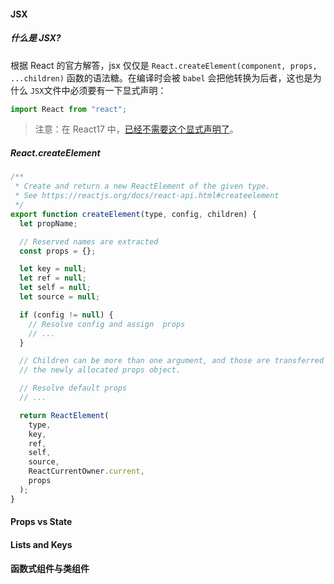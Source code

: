 #### JSX

##### 什么是 JSX?

根据 React 的官方解答，jsx 仅仅是 `React.createElement(component, props, ...children)` 函数的语法糖。在编译时会被 `babel` 会把他转换为后者，这也是为什么 `JSX`文件中必须要有一下显式声明：

```javascript
import React from "react";
```

> 注意：在 React17 中，[已经不需要这个显式声明了](https://zh-hans.reactjs.org/blog/2020/09/22/introducing-the-new-jsx-transform.html)。

##### React.createElement

```javascript
/**
 * Create and return a new ReactElement of the given type.
 * See https://reactjs.org/docs/react-api.html#createelement
 */
export function createElement(type, config, children) {
  let propName;

  // Reserved names are extracted
  const props = {};

  let key = null;
  let ref = null;
  let self = null;
  let source = null;

  if (config != null) {
    // Resolve config and assign  props
    // ...
  }

  // Children can be more than one argument, and those are transferred onto
  // the newly allocated props object.

  // Resolve default props
  // ...

  return ReactElement(
    type,
    key,
    ref,
    self,
    source,
    ReactCurrentOwner.current,
    props
  );
}
```

#### Props vs State

#### Lists and Keys

#### 函数式组件与类组件
